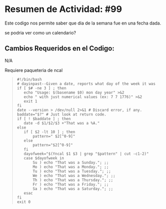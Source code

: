 # Resumen de Actividad: #99
Este codigo nos permite saber que dia de la semana fue en una fecha dada.

se podria ver como un calendario?

## Cambios Requeridos en el Codigo:
N/A

Requiere paqueteria de ncal

>```shell
>#!/bin/bash
># dayinpast--Given a date, reports what day of the week it was
>if [ $# -ne 3 ] ; then
>    echo "Usage: $(basename $0) mon day year" >&2
>    echo " with just numerical values (ex: 7 7 1776)" >&2
>    exit 1
>fi
>date --version > /dev/null 2>&1 # Discard error, if any.
>baddate="$?" # Just look at return code.
>if [ ! $baddate ] ; then
>    date -d $1/$2/$3 +"That was a %A."
>else
>    if [ $2 -lt 10 ] ; then
>        pattern=" $2[^0-9]"
>    else
>        pattern="$2[^0-9]"
>    fi
>    dayofweek="$(Yncal $1 $3 | grep "$pattern" | cut -c1-2)"
>    case $dayofweek in
>        Su ) echo "That was a Sunday."; ;;
>        Mo ) echo "That was a Monday."; ;;
>        Tu ) echo "That was a Tuesday."; ;;
>        We ) echo "That was a Wednesday."; ;;
>        Th ) echo "That was a Thursday."; ;;
>        Fr ) echo "That was a Friday."; ;;
>        Sa ) echo "That was a Saturday."; ;;
>    esac
>fi
>exit 0
>```